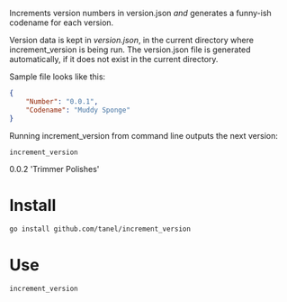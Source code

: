 Increments version numbers in version.json *and* generates a funny-ish codename for each version.

Version data is kept in *version.json*, in the current directory where increment_version is being run.
The version.json file is generated automatically, if it does not exist in the current directory.

Sample file looks like this:

```json
{
	"Number": "0.0.1",
	"Codename": "Muddy Sponge"
}
```

Running increment_version from command line outputs the next version:

```
increment_version
```
0.0.2 'Trimmer Polishes'

Install
=======
```
go install github.com/tanel/increment_version
```

Use
===
```
increment_version
```
